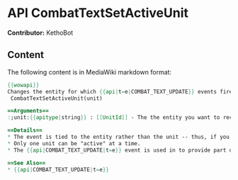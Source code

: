 # API CombatTextSetActiveUnit

**Contributor:** KethoBot

## Content

The following content is in MediaWiki markdown format:

```mediawiki
{{wowapi}}
Changes the entity for which {{api|t=e|COMBAT_TEXT_UPDATE}} events fire.
 CombatTextSetActiveUnit(unit)

==Arguments==
:;unit:{{apitype|string}} : [[UnitId]] - The the entity you want to receive notifications for.

==Details==
* The event is tied to the entity rather than the unit -- thus, if you call CombatTextSetActiveUnit("target") and then target something else, you'll get notifications for the unit you were targeting when calling the function, rather than your new target.
* Only one unit can be "active" at a time.
* The {{api|COMBAT_TEXT_UPDATE|t=e}} event is used in to provide part of Blizzard's Floating Combat Text functionality; it fires to notify of aura gains/losses and incoming damage and heals.

==See Also==
* {{api|COMBAT_TEXT_UPDATE|t=e}}
```